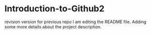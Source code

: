 # Introduction-to-Github2
revision version for previous repo
I am editing the README file. Adding some more details about the project description.
